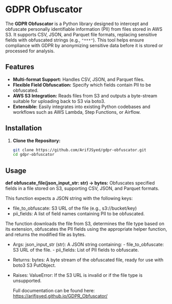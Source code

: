 # GDPR Obfuscator

The **GDPR Obfuscator** is a Python library designed to intercept and obfuscate personally identifiable information (PII) from files stored in AWS S3. It supports CSV, JSON, and Parquet file formats, replacing sensitive fields with obfuscated strings (e.g., `"***"`). This tool helps ensure compliance with GDPR by anonymizing sensitive data before it is stored or processed for analysis.

## Features
- **Multi-format Support:** Handles CSV, JSON, and Parquet files.
- **Flexible Field Obfuscation:** Specify which fields contain PII to be obfuscated.
- **AWS S3 Integration:** Reads files from S3 and outputs a byte-stream suitable for uploading back to S3 via boto3.
- **Extensible:** Easily integrates into existing Python codebases and workflows such as AWS Lambda, Step Functions, or Airflow.

## Installation

1. **Clone the Repository:**
   ```bash
   git clone https://github.com/ArifJSyed/gdpr-obfuscator.git
   cd gdpr-obfuscator

## Usage

**def obfuscate_file(json_input_str: str) -> bytes:**
Obfuscates specified fields in a file stored on S3, supporting CSV, JSON, and Parquet formats.

This function expects a JSON string with the following keys:

- file_to_obfuscate: S3 URL of the file (e.g., s3://bucket/key)
- pii_fields: A list of field names containing PII to be obfuscated.
  
The function downloads the file from S3, determines the file type based on its extension, obfuscates the PII fields using the appropriate helper function, and returns the modified file as bytes.

- Args: json_input_str (str): A JSON string containing: - file_to_obfuscate: S3 URL of the file. - pii_fields: List of PII fields to obfuscate.

- Returns: bytes: A byte stream of the obfuscated file, ready for use with boto3 S3 PutObject.

- Raises: ValueError: If the S3 URL is invalid or if the file type is unsupported.

  Full documentation can be found here: https://arifjsyed.github.io/GDPR_Obfuscator/
